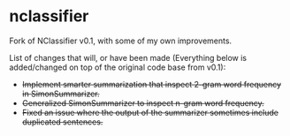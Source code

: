 nclassifier
===========

Fork of NClassifier v0.1, with some of my own improvements.

List of changes that will, or have been made (Everything below is added/changed on top of the original code base from v0.1):

- ~~Implement smarter summarization that inspect 2-gram word frequency in SimonSummarizer.~~
- ~~Generalized SimonSummarizer to inspect n-gram word frequency.~~
- ~~Fixed an issue where the output of the summarizer sometimes include duplicated sentences.~~